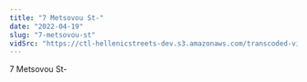 ```yaml
---
title: "7 Metsovou St-"
date: "2022-04-19"
slug: "7-metsovou-st"
vidSrc: "https://ctl-hellenicstreets-dev.s3.amazonaws.com/transcoded-videos/7%20Metsovou%20St-.mp4"
---
```


7 Metsovou St-
